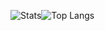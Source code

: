 ![Stats](https://github-readme-stats.vercel.app/api?username=LuK050&count_private=true&show_icons=true&theme=github_dark&text_color=ededed&hide_border=true&hide=issues&disable_animations=true&cache_seconds=7200)![Top Langs](https://github-readme-stats.vercel.app/api/top-langs/?username=LuK050&count_private=true&langs_count=8&theme=github_dark&text_color=ededed&hide_border=true&layout=compact&cache_seconds=7200")

  

